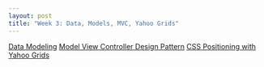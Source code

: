 ```yaml
--- 
layout: post
title: "Week 3: Data, Models, MVC, Yahoo Grids"
---
```

<a href="https://ctools.umich.edu/access/content/group/d43a1790-30bb-4a7a-00ee-e7205d3aefb5/audio/5.%20Data%20Modelling.m4b">Data Modeling</a>
<a href="https://ctools.umich.edu/access/content/group/d43a1790-30bb-4a7a-00ee-e7205d3aefb5/audio/6.%20Model%2C%20View%2C%20Controller.m4b">Model View Controller Design Pattern</a>
<a href="https://ctools.umich.edu/access/content/group/d43a1790-30bb-4a7a-00ee-e7205d3aefb5/audio/7.%20CSS%20Positioning.m4b">CSS Positioning with Yahoo Grids</a>
